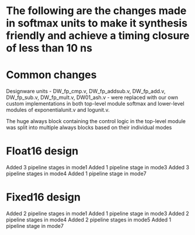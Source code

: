 # The following are the changes made in softmax units to make it synthesis friendly and achieve a timing closure of less than 10 ns

# Common changes

Designware units - DW_fp_cmp.v, DW_fp_addsub.v, DW_fp_add.v, DW_fp_sub.v, DW_fp_mult.v, DW01_ash.v - were replaced with our own custom implementations in both top-level module softmax and lower-level modules of exponentialunit.v and logunit.v.

The huge always block containing the control logic in the top-level module was split into multiple always blocks based on their individual modes

# Float16 design
Added 3 pipeline stages in mode1
Added 1 pipeline stage in mode3
Added 3 pipeline stages in mode4
Added 1 pipeline stage in mode7

# Fixed16 design
Added 2 pipeline stages in mode1
Added 1 pipeline stage in mode3
Added 2 pipeline stages in mode4
Added 2 pipeline stages in mode5
Added 1 pipeline stage in mode7

